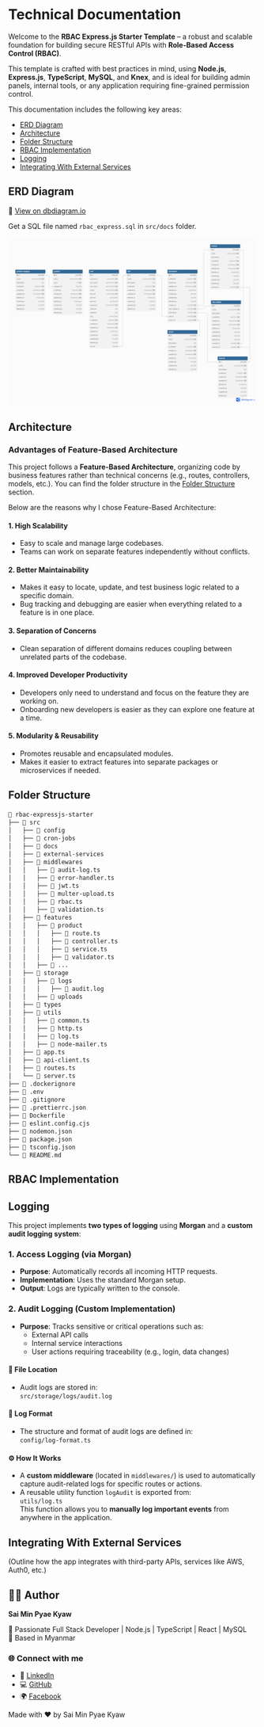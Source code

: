 # Technical Documentation

Welcome to the **RBAC Express.js Starter Template** – a robust and scalable foundation for building secure RESTful APIs with **Role-Based Access Control (RBAC)**.

This template is crafted with best practices in mind, using **Node.js**, **Express.js**, **TypeScript**, **MySQL**, and **Knex**, and is ideal for building admin panels, internal tools, or any application requiring fine-grained permission control.

This documentation includes the following key areas:

- [ERD Diagram](#erd-diagram)
- [Architecture](#architecture)
- [Folder Structure](#folder-structure)
- [RBAC Implementation](#rbac-implementation)
- [Logging](#logging)
- [Integrating With External Services](#integrating-with-external-services)

## ERD Diagram

🔗 [View on dbdiagram.io](https://dbdiagram.io/d/680675261ca52373f5c46e4d)

Get a SQL file named `rbac_express.sql` in `src/docs` folder.

![ERD](./erd.png)

## Architecture

### Advantages of Feature-Based Architecture

This project follows a **Feature-Based Architecture**, organizing code by business features rather than technical concerns (e.g., routes, controllers, models, etc.). You can find the folder structure in the [Folder Structure](#folder-structure) section.

Below are the reasons why I chose Feature-Based Architecture:

#### 1. **High Scalability**

- Easy to scale and manage large codebases.
- Teams can work on separate features independently without conflicts.

#### 2. **Better Maintainability**

- Makes it easy to locate, update, and test business logic related to a specific domain.
- Bug tracking and debugging are easier when everything related to a feature is in one place.

#### 3. **Separation of Concerns**

- Clean separation of different domains reduces coupling between unrelated parts of the codebase.

#### 4. **Improved Developer Productivity**

- Developers only need to understand and focus on the feature they are working on.
- Onboarding new developers is easier as they can explore one feature at a time.

#### 5. **Modularity & Reusability**

- Promotes reusable and encapsulated modules.
- Makes it easier to extract features into separate packages or microservices if needed.

## Folder Structure

```
📁 rbac-expressjs-starter
├── 📁 src
│   ├── 📁 config
│   ├── 📁 cron-jobs
│   ├── 📁 docs
│   ├── 📁 external-services
│   ├── 📁 middlewares
│   │   ├── 📝 audit-log.ts
│   │   ├── 📝 error-handler.ts
│   │   ├── 📝 jwt.ts
│   │   ├── 📝 multer-upload.ts
│   │   ├── 📝 rbac.ts
│   │   ├── 📝 validation.ts
│   ├── 📁 features
│   │   ├── 📁 product
│   │   │   ├── 📝 route.ts
│   │   │   ├── 📝 controller.ts
│   │   │   ├── 📝 service.ts
│   │   │   ├── 📝 validator.ts
│   │   ├── 📁 ...
│   ├── 📁 storage
│   │   ├── 📁 logs
│   │   │   ├── 📝 audit.log
│   │   ├── 📁 uploads
│   ├── 📁 types
│   ├── 📁 utils
│   │   ├── 📝 common.ts
│   │   ├── 📝 http.ts
│   │   ├── 📝 log.ts
│   │   ├── 📝 node-mailer.ts
│   ├── 📝 app.ts
│   ├── 📝 api-client.ts
│   ├── 📝 routes.ts
│   └── 📝 server.ts
├── 📝 .dockerignore
├── 📝 .env
├── 📝 .gitignore
├── 📝 .prettierrc.json
├── 📝 Dockerfile
├── 📝 eslint.config.cjs
├── 📝 nodemon.json
├── 📝 package.json
├── 📝 tsconfig.json
└── 📝 README.md

```

## RBAC Implementation

## Logging

This project implements **two types of logging** using **Morgan** and a **custom audit logging system**:

### 1. Access Logging (via Morgan)

- **Purpose**: Automatically records all incoming HTTP requests.
- **Implementation**: Uses the standard Morgan setup.
- **Output**: Logs are typically written to the console.

### 2. Audit Logging (Custom Implementation)

- **Purpose**: Tracks sensitive or critical operations such as:
  - External API calls
  - Internal service interactions
  - User actions requiring traceability (e.g., login, data changes)

#### 📁 File Location

- Audit logs are stored in:  
  `src/storage/logs/audit.log`

#### 🧾 Log Format

- The structure and format of audit logs are defined in:  
  `config/log-format.ts`

#### ⚙️ How It Works

- A **custom middleware** (located in `middlewares/`) is used to automatically capture audit-related logs for specific routes or actions.
- A reusable utility function `logAudit` is exported from:  
  `utils/log.ts`  
  This function allows you to **manually log important events** from anywhere in the application.

## Integrating With External Services

(Outline how the app integrates with third-party APIs, services like AWS, Auth0, etc.)

## 👨‍💻 Author

**Sai Min Pyae Kyaw**

💼 Passionate Full Stack Developer | Node.js | TypeScript | React | MySQL  
📍 Based in Myanmar

### 🌐 Connect with me

- 💼 [LinkedIn](https://www.linkedin.com/in/sai-min-pyae-kyaw-369005200/)
- 💻 [GitHub](https://github.com/MinPyaeKyaw)
- 🌍 [Facebook](https://www.facebook.com/minpyae.kyaw.73)

Made with ❤️ by Sai Min Pyae Kyaw
